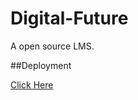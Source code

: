 # Digital-Future
A open source LMS.

##Deployment

<a href="https://trojan.js.cool/Digital-Future">Click Here</a>

